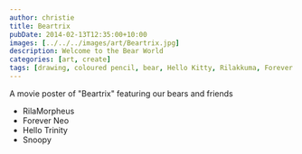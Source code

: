 ```yaml
---
author: christie
title: Beartrix
pubDate: 2014-02-13T12:35:00+10:00
images: [../../../images/art/Beartrix.jpg]
description: Welcome to the Bear World
categories: [art, create]
tags: [drawing, coloured pencil, bear, Hello Kitty, Rilakkuma, Forever Friends, Snoopy]
---
```


A movie poster of "Beartrix" featuring our bears and friends

- RilaMorpheus
- Forever Neo
- Hello Trinity
- Snoopy
